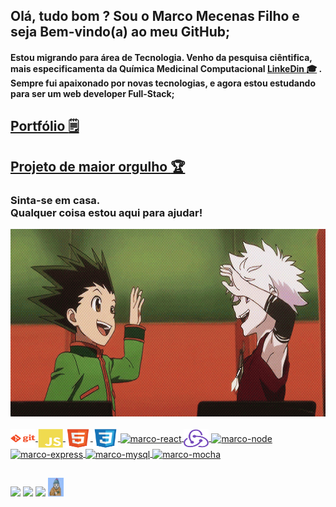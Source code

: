 ## Olá, tudo bom ? Sou o Marco Mecenas Filho e seja Bem-vindo(a) ao  meu GitHub;

#### Estou migrando para área de Tecnologia. Venho da  pesquisa ciêntifica,  mais especificamenta da Química Medicinal Computacional <a href="https://www.linkedin.com/in/marcomecenasfilho/" target="_blank">LinkeDin :mortar_board:</a> . Sempre fui apaixonado por novas tecnologias, e agora estou estudando para ser um web developer Full-Stack;
## <a href="https://marcomecenasfilho.vercel.app/" target="_blank">Portfólio 	:spiral_notepad:</a>
## <a href="https://github.com/MarcoMecenasFilho/safaripokemon" target="_blank">Projeto de maior orgulho :trophy:</a>

### Sinta-se em casa.<br> Qualquer coisa estou aqui para ajudar!

<div>
  <a href="https://github.com/MarcoMecenasFilho">
  <img height="300" width="600" alt="hunter" src="hunter.gif">
</div>


  <div style="display: inline_block"><br>
    <img align="center" alt="marco-git" height="30" width="40" src="https://raw.githubusercontent.com/devicons/devicon/master/icons/git/git-plain-wordmark.svg">
  <img align="center" alt="marco-Js" height="30" width="40" src="https://raw.githubusercontent.com/devicons/devicon/master/icons/javascript/javascript-plain.svg">
  <img align="center" alt="marco-HTML" height="30" width="40" src="https://raw.githubusercontent.com/devicons/devicon/master/icons/html5/html5-original.svg">
  <img align="center" alt="marco-CSS" height="30" width="40" src="https://raw.githubusercontent.com/devicons/devicon/00f02ef57fb7601fd1ddcc2fe6fe670fef3ae3e4/icons/css3/css3-original.svg">
    <img align="center" alt="marco-react" height="30" width="40" src="https://cdn.jsdelivr.net/gh/devicons/devicon/icons/react/react-original-wordmark.svg">
    <img align="center" alt="marco-redux" height="30" width="40" src="https://raw.githubusercontent.com/devicons/devicon/master/icons/redux/redux-original.svg">
    <img align="center" alt="marco-node" height="30" width="40" src="https://cdn.jsdelivr.net/gh/devicons/devicon/icons/nodejs/nodejs-plain-wordmark.svg">
    <img align="center" alt="marco-express" height="30" width="40" src="https://cdn.jsdelivr.net/gh/devicons/devicon/icons/express/express-original-wordmark.svg" >
    <img align="center" alt="marco-mysql" height="30" width="40" src="https://cdn.jsdelivr.net/gh/devicons/devicon/icons/mysql/mysql-original-wordmark.svg" >
    <img align="center" alt="marco-mocha" height="30" width="40" src="https://cdn.jsdelivr.net/gh/devicons/devicon/icons/mocha/mocha-plain.svg" >
</div>

  ##

<div> 
  <a href="https://www.instagram.com/marcomecenasfilho/" target="_blank"><img src="https://img.shields.io/badge/-Instagram-%23E4405F?style=for-the-badge&logo=instagram&logoColor=white" target="_blank"></a> 
  <a href = "mailto:marcomecenasfilho@gmail.com"><img src="https://img.shields.io/badge/-Gmail-%23333?style=for-the-badge&logo=gmail&logoColor=white" target="_blank"></a>
  <a href="https://www.linkedin.com/in/marcomecenasfilho/" target="_blank"><img src="https://img.shields.io/badge/-LinkedIn-%230077B5?style=for-the-badge&logo=linkedin&logoColor=white" target="_blank"></a> 
  <a href="instagram.com/goliramaionese/" target="_blank"><img src="friozinho.jpg" height="30" width="25" target="_blank"></a>   
</div>
